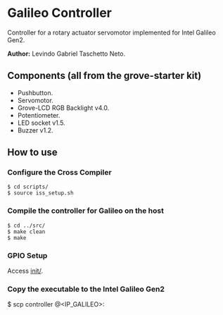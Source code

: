 # Galileo Controller
Controller for a rotary actuator servomotor implemented for Intel Galileo Gen2.

**Author:** Levindo Gabriel Taschetto Neto.

## Components (all from the grove-starter kit)

*  Pushbutton.
*  Servomotor.
*  Grove-LCD RGB Backlight v4.0.
*  Potentiometer.
*  LED socket v1.5.
*  Buzzer v1.2.

## How to use
### Configure the Cross Compiler
```
$ cd scripts/
$ source iss_setup.sh
```

### Compile the controller for Galileo on the host
```
$ cd ../src/
$ make clean
$ make
```

### GPIO Setup
Access [init/](init/).

### Copy the executable to the Intel Galileo Gen2
$ scp controller <USER>@<IP_GALILEO>:
```
